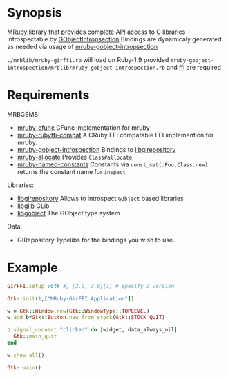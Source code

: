 [mruby]: https://github.com/mruby/mruby
[mrb-gir]: https://github.com/ppibburr/mruby-gobject-introspection
[cfunc]: https://github.com/mobiruby/mruby-cfunc
[mrb-ffi]: https://github.com/schmurfy/mruby-rubyffi-compat
[alloc]: https://github.com/ppibburr/mruby-allocate
[nc]:   https://github.com/ppibburr/mruby-named-constants
[ffi]:  https://github.com/ffi/ffi
[gir]: http://developer.gnome.org/gi/unstable/gi-girepository.html
[gobject]: https://developer.gnome.org/gobject/stable/
[glib]: https://developer.gnome.org/glib/stable/

Synopsis
===
[MRuby][mruby] library that provides complete API access to C libraries introspectable by [GObjectIntropsection][gir]
Bindings are dynamicaly generated as needed via usage of [mruby-gobject-intropsection][mrb-gir]

`./mrblib/mruby-girffi.rb` will load on Ruby-1.9 provided `mruby-gobject-introspection/mrblib/mruby-gobject-introspection.rb` and [ffi][ffi] are required

Requirements
===
MRBGEMS:
* [mruby-cfunc][cfunc]                   CFunc implementation for mruby
* [mruby-rubyffi-compat][mrb-ffi]        A CRuby FFI compatable FFI implemention for mruby.
* [mruby-gobject-introspection][mrb-gir] Bindings to [libgirepository][gir]
* [mruby-allocate][alloc]                Provides `Class#allocate`
* [mruby-named-constants][nc]            Constants via `const_set(:Foo,Class.new)` returns the constant name for `inspect`

Libraries:
* [libgirepository][gir]     Allows to introspect `GObject` based libraries
* [libglib][glib]            GLib
* [libgobject][gobject]      The GObject type system

Data:
* GIRepository Typelibs for the bindings you wish to use.

Example
===
```ruby
GirFFI.setup :Gtk #, [2.0, 3.0][1] # specify a version

Gtk::init(1,["MRuby-GirFFI Application"])

w = Gtk::Window.new(Gtk::WindowType::TOPLEVEL)
w.add b=Gtk::Button.new_from_stock(Gtk::STOCK_QUIT)

b.signal_connect "clicked" do |widget, data_always_nil|
  Gtk::main_quit
end

w.show_all()

Gtk::main()
```
